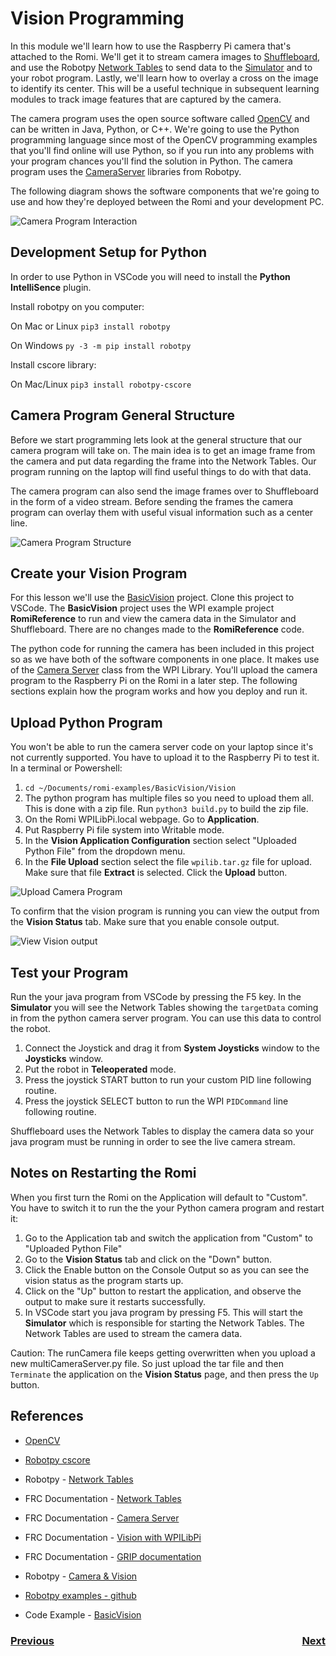 # <a name="code"></a>Vision Programming
In this module we'll learn how to use the Raspberry Pi camera that's attached to the Romi.  We'll get it to stream camera images to [Shuffleboard](https://docs.wpilib.org/en/latest/docs/software/dashboards/shuffleboard/index.html), and use the Robotpy [Network Tables](https://robotpy.readthedocs.io/en/stable/guide/nt.html#networktables-guide) to send data to the [Simulator](https://docs.wpilib.org/en/latest/docs/software/wpilib-tools/robot-simulation/index.html) and to your robot program.  Lastly, we'll learn how to overlay a cross on the image to identify its center.  This will be a useful technique in subsequent learning modules to track image features that are captured by the camera.

The camera program uses the open source software called [OpenCV](https://opencv.org/) and can be written in Java, Python, or C++.  We're going to use the Python programming language since most of the OpenCV programming examples that you'll find online will use Python, so if you run into any problems with your program chances you'll find the solution in Python. The camera program uses the [CameraServer](cameraServer) libraries from Robotpy.

The following diagram shows the software components that we're going to use and how they're deployed between the Romi and your development PC. 

![Camera Program Interaction](../images/Romi/Romi.024.jpeg)

## Development Setup for Python
In order to use Python in VSCode you will need to install the **Python IntelliSence** plugin.

Install robotpy on you computer:

On Mac or Linux `pip3 install robotpy`

On Windows `py -3 -m pip install robotpy`

Install cscore library:

On Mac/Linux `pip3 install robotpy-cscore`
<!-- This errors out...  More investigation to be done. -->

## Camera Program General Structure
Before we start programming lets look at the general structure that our camera program will take on.  The main idea is to get an image frame from the camera and put data regarding the frame into the Network Tables.  Our program running on the laptop will find useful things to do with that data.

The camera program can also send the image frames over to Shuffleboard in the form of a video stream. Before sending the frames the camera program can overlay them with useful visual information such as a center line.

![Camera Program Structure](../images/Romi/Romi.036.jpeg)

## Create your Vision Program
For this lesson we'll use the [BasicVision](https://github.com/mjwhite8119/romi-examples/tree/main/BasicVision) project.  Clone this project to VSCode.  The **BasicVision** project uses the WPI example project **RomiReference** to run and view the camera data in the Simulator and Shuffleboard.  There are no changes made to the **RomiReference** code.

The python code for running the camera has been included in this project so as we have both of the software components in one place.  It makes use of the [Camera Server](https://docs.wpilib.org/en/stable/docs/software/vision-processing/introduction/cameraserver-class.html) class from the WPI Library. You'll upload the camera program to the Raspberry Pi on the Romi in a later step.  The following sections explain how the program works and how you deploy and run it.



<!-- ![Set Network Tables](../images/Romi/Romi.020.jpeg) -->

## Upload Python Program
You won't be able to run the camera server code on your laptop since it's not currently supported.  You have to upload it to the Raspberry Pi to test it. In a terminal or Powershell:

1. `cd ~/Documents/romi-examples/BasicVision/Vision`
2. The python program has multiple files so you need to upload them all.  This is done with a zip file.  Run `python3 build.py` to build the zip file.
3. On the Romi WPILibPi.local webpage. Go to **Application**.
4. Put Raspberry Pi file system into Writable mode.
5. In the **Vision Application Configuration** section select "Uploaded Python File" from the dropdown menu.
6. In the **File Upload** section select the file `wpilib.tar.gz` file for upload.  Make sure that file **Extract** is selected. Click the **Upload** button.

![Upload Camera Program](../images/Romi/Romi.019.jpeg)

To confirm that the vision program is running you can view the output from the **Vision Status** tab.  Make sure that you enable console output.

![View Vision output](../images/Romi/Romi.021.jpeg)
<!-- ## Upload Java Program
1. cd ~/Documents/romi-examples/java-multiCameraServer
2. run `./gradlew build` to build the jar file.  Make sure that the build is successful.
3. On the Romi WPILibPi.local webpage, click on **Application** in the left panel.
4. Put into Writable mode
5. Select "Uploaded Java jar" in the dropdown.
6. Click on **Choose File** file and upload the file `build/libs/java-multiCameraServer-all.jar`. -->

## Test your Program
Run the your java program from VSCode by pressing the F5 key. In the **Simulator** you will see the Network Tables showing the `targetData` coming in from the python camera server program.  You can use this data to control the robot.
1. Connect the Joystick and drag it from **System Joysticks** window to the **Joysticks** window.
2. Put the robot in **Teleoperated** mode.
3. Press the joystick START button to run your custom PID line following routine.
3. Press the joystick SELECT button to run the WPI `PIDCommand` line following routine.

Shuffleboard uses the Network Tables to display the camera data so your java program must be running in order to see the live camera stream.

## Notes on Restarting the Romi
When you first turn the Romi on the Application will default to "Custom".  You have to switch it to run the the your Python camera program and restart it: 
1. Go to the Application tab and switch the application from "Custom" to "Uploaded Python File" 
2. Go to the **Vision Status** tab and click on the "Down" button.
3. Click the Enable button on the Console Output so as you can see the vision status as the program starts up.
4. Click on the "Up" button to restart the application, and observe the output to make sure it restarts successfully.
5. In VSCode start you java program by pressing F5.  This will start the **Simulator** which is responsible for starting the Network Tables.  The Network Tables are used to stream the camera data.

Caution:
The runCamera file keeps getting overwritten when you upload a new multiCameraServer.py file.  So just upload the tar file and then `Terminate` the application on the **Vision Status** page, and then press the `Up` button.

## References
- [OpenCV](https://opencv.org/)

- [Robotpy cscore](https://robotpy.readthedocs.io/projects/cscore/en/stable/api.html)

- Robotpy - [Network Tables](https://robotpy.readthedocs.io/en/stable/guide/nt.html#networktables-guide)

- FRC Documentation - [Network Tables](https://docs.wpilib.org/en/latest/docs/software/networktables/index.html)

- FRC Documentation - [Camera Server](https://docs.wpilib.org/en/stable/docs/software/vision-processing/introduction/cameraserver-class.html)

- FRC Documentation - [Vision with WPILibPi](https://docs.wpilib.org/en/stable/docs/software/vision-processing/wpilibpi/index.html#)

- FRC Documentation - [GRIP documentation](https://docs.wpilib.org/en/latest/docs/software/vision-processing/grip/index.html)

- Robotpy - [Camera & Vision](https://robotpy.readthedocs.io/en/stable/vision/index.html)

- [Robotpy examples - github](https://github.com/robotpy/robotpy-cscore/tree/main/examples)

- Code Example - [BasicVision](https://github.com/mjwhite8119/romi-examples/tree/main/BasicVision)

<h3><span style="float:left">
<a href="romi">Previous</a></span>
<span style="float:right">
<a href="romiImageProcessing">Next</a></span></h3>